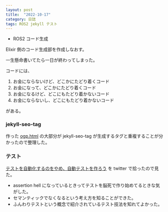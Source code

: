 ```yaml
---
layout: post
title:  "2022-10-17"
category: 日誌
tags: ROS2 jekyll テスト
---
```


* ROS2 コード生成

Elixir 側のコード生成部を作成しなおす。

一生懸命書いてたら一日が終わってしまった。

コードには、

1. お金にならないけど、どこかにたどり着くコード
2. お金になって、どこかにたどり着くコード
3. お金になるけど、どこにもたどり着かないコード
4. お金にならないし、どこにもたどり着かないコード

がある。

### jekyll-seo-tag

作った [ogp.html](https://github.com/pojiro/pojiro.github.io/blob/554bec4b33598fd659e24e62862f08f0e9fa3e13/_includes/ogp.html) の大部分が jekyll-seo-tag が生成するタグと重複することが分かったので整理した。

### テスト

[テストを自動化するのをやめ、自動テストを作ろう](https://www.youtube.com/watch?v=WJshz4klFe8) を twitter で拾ったので見た。

* assertion hell になっているときってテストを脳死で作り始めてるときな気がした。
* セマンティックでなくなるという考え方を知ることができた。
* ふんわりテストという概念で紹介されているテスト技法を知れてよかった。
